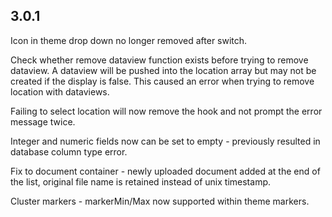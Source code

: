 ## 3.0.1

Icon in theme drop down no longer removed after switch.

Check whether remove dataview function exists before trying to remove dataview. A dataview will be pushed into the location array but may not be created if the display is false. This caused an error when trying to remove location with dataviews.

Failing to select location will now remove the hook and not prompt the error message twice.

Integer and numeric fields now can be set to empty - previously resulted in database column type error.

Fix to document container - newly uploaded document added at the end of the list, original file name is retained instead of unix timestamp.

Cluster markers - markerMin/Max now supported within theme markers.